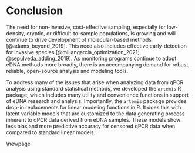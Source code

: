 # Conclusion

The need for non-invasive, cost-effective sampling, especially for
low-density, cryptic, or difficult-to-sample populations, is growing and
will continue to drive development of molecular-based methods
[@adams_beyond_2019].  This need also includes effective
early-detection for invasive species [@miliangarcia_optimization_2021;
@sepulveda_adding_2019]. As monitoring programs continue to adopt eDNA methods
more broadly, there is an accompanying demand for robust, reliable, open-source
analysis and modeling tools.

To address many of the issues that arise when analyzing data from qPCR 
analysis using standard statistical methods, we developed the `artemis` R package,
which includes many utility and convenience functions in support of eDNA research and analysis. Importantly, the `artemis` package provides drop-in replacements for linear modeling functions in R. It does this with latent variable models that are customized to the data generating process inherent to qPCR data derived from eDNA samples. These models show less bias and more predictive accuracy for censored qPCR data when compared to standard linear models.

\newpage

